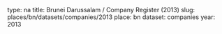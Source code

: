 type: na
title: Brunei Darussalam / Company Register (2013)
slug: places/bn/datasets/companies/2013
place: bn
dataset: companies
year: 2013
